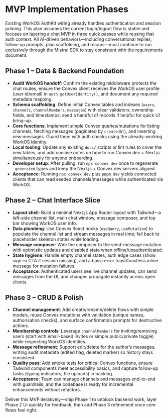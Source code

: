 # MVP Implementation Phases

Existing WorkOS AuthKit wiring already handles authentication and session priming. This plan assumes the current login/logout flow is stable and focuses on layering a chat MVP in three quick passes while reusing that auth context.
All AI-driven behaviors—including conversational replies, follow-up prompts, plan scaffolding, and recaps—must continue to run exclusively through the Mistral SDK to stay consistent with the requirements document.

## Phase 1 – Data & Backend Foundation
- **Audit WorkOS handoff**: Confirm the existing middleware protects the chat routes, ensure the Convex client receives the WorkOS user profile (user id/email) in `auth.getUserIdentity()`, and document any required metadata mapping.
- **Schema scaffolding**: Define initial Convex tables and indexes (`users`, `channels`, `channelMembers`, `messages`) with clear validators, ownership fields, and timestamps; seed a handful of records if helpful for quick UI bring-up.
- **Core functions**: Implement simple Convex queries/mutations for listing channels, fetching messages (paginated by `createdAt`), and inserting new messages. Guard them with auth checks using the already-working WorkOS identity.
- **Local tooling**: Update any existing `docs/` scripts or lint rules to cover the new tables, and add concise notes on how to run Convex dev + Next.js simultaneously for anyone onboarding.
- **Developer setup**: After pulling, run `npx convex dev` once to regenerate `_generated` types and keep the Next.js + Convex dev servers aligned.
- **Acceptance**: Running `npx convex dev` plus `pnpm dev` yields connected clients that can read seeded channels/messages while authenticated via WorkOS.

## Phase 2 – Chat Interface Slice
- **Layout shell**: Build a minimal Next.js App Router layout with Tailwind—a left-side channel list, main chat window, message composer, and top bar showing WorkOS user info.
- **Data plumbing**: Use Convex React hooks (`useQuery`, `useMutation`) to populate the channel list and stream messages in real time; fall back to placeholder skeleton states while loading.
- **Message composer**: Wire the composer to the send-message mutation with optimistic updates and disabled state when offline/unauthenticated.
- **State hygiene**: Handle empty channel states, auth edge cases (show sign-in CTA if session missing), and a basic error toast/toastless inline message for mutation failures.
- **Acceptance**: Authenticated users see live channel updates, can send messages from the UI, and changes propagate instantly across open clients.

## Phase 3 – CRUD & Polish
- **Channel management**: Add create/rename/delete flows with simple modals, reuse Convex mutations with validation (unique names, authorisation checks), and surface confirmation prompts for destructive actions.
- **Membership controls**: Leverage `channelMembers` for inviting/removing users (start with email-based invites or simple public/private toggle) while respecting WorkOS identities.
- **Message refinement**: Support edit/delete for the author’s messages, writing audit metadata (edited flag, deleted marker) so history stays consistent.
- **Quality pass**: Add smoke tests for critical Convex functions, ensure Tailwind components meet accessibility basics, and capture follow-up tasks (typing indicators, file uploads) in backlog.
- **Acceptance**: Team can manage channels and messages end-to-end with guardrails, and the codebase is ready for incremental enhancements without refactors.

Deliver this MVP iteratively—ship Phase 1 to unblock backend work, layer Phase 2 UI quickly for feedback, then add Phase 3 refinement once core flows feel right.
